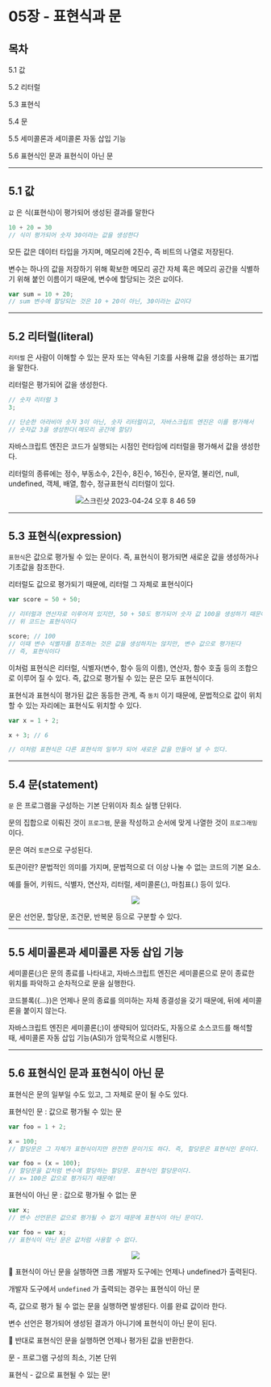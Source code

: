 # 05장 - 표현식과 문

## 목차

5.1 값

5.2 리터럴

5.3 표현식

5.4 문

5.5 세미콜론과 세미콜론 자동 삽입 기능

5.6 표현식인 문과 표현식이 아닌 문

---

## 5.1 값

`값` 은 식(표현식)이 평가되어 생성된 결과를 말한다

```jsx
10 + 20 = 30
// 식이 평가되어 숫자 30이라는 값을 생성한다
```

모든 값은 데이터 타입을 가지며, 메모리에 2진수, 즉 비트의 나열로 저장된다.

변수는 하나의 값을 저장하기 위해 확보한 메모리 공간 자체 혹은 메모리 공간을 식별하기 위해 붙인 이름이기 때문에, 변수에 할당되는 것은 `값`이다.

```jsx
var sum = 10 + 20;
// sum 변수에 할당되는 것은 10 + 20이 아닌, 30이라는 값이다
```

---

## 5.2 리터럴(literal)

`리터럴` 은 사람이 이해할 수 있는 문자 또는 약속된 기호를 사용해 값을 생성하는 표기법을 말한다.

리터럴은 평가되어 값을 생성한다.

```jsx
// 숫자 리터럴 3
3;

// 단순한 아라비아 숫자 3이 아닌, 숫자 리터럴이고, 자바스크립트 엔진은 이를 평가해서
// 숫자값 3을 생성한다(메모리 공간에 할당)
```

자바스크립트 엔진은 코드가 실행되는 시점인 런타임에 리터럴을 평가해서 값을 생성한다.

리터럴의 종류에는 정수, 부동소수, 2진수, 8진수, 16진수, 문자열, 불리언, null, undefined, 객체, 배열, 함수, 정규표현식 리터럴이 있다.

<p align="center" width="400"><img alt="스크린샷 2023-04-24 오후 8 46 59" src="https://user-images.githubusercontent.com/101160636/233987329-c1d43d7c-1add-4bc9-8346-80bb8caec8ba.png">
</p>

---

## 5.3 표현식(expression)

`표현식`은 값으로 평가될 수 있는 문이다. 즉, 표현식이 평가되면 새로운 값을 생성하거나 기초값을 참조한다.

리터럴도 값으로 평가되기 때문에, 리터럴 그 자체로 표현식이다

```jsx
var score = 50 + 50;

// 리터럴과 연산자로 이루어져 있지만, 50 + 50도 평가되어 숫자 값 100을 생성하기 때문에
// 위 코드는 표현식이다

score; // 100
// 이때 변수 식별자를 참조하는 것은 값을 생성하지는 않지만, 변수 값으로 평가된다
// 즉, 표현식이다
```

이처럼 표현식은 리터럴, 식별자(변수, 함수 등의 이름), 연산자, 함수 호출 등의 조합으로 이루어 질 수 있다. 즉, 값으로 평가될 수 있는 문은 모두 표현식이다.

표현식과 표현식이 평가된 값은 동등한 관계, 즉 `동치` 이기 때문에, 문법적으로 값이 위치할 수 있는 자리에는 표현식도 위치할 수 있다.

```jsx
var x = 1 + 2;

x + 3; // 6

// 이처럼 표현식은 다른 표현식의 일부가 되어 새로운 값을 만들어 낼 수 있다.
```

---

## 5.4 문(statement)

`문` 은 프로그램을 구성하는 기본 단위이자 최소 실행 단위다.

문의 집합으로 이뤄진 것이 `프로그램`, 문을 작성하고 순서에 맞게 나열한 것이 `프로그래밍` 이다.

문은 여러 `토큰`으로 구성된다.

토큰이란? 문법적인 의미를 가지며, 문법적으로 더 이상 나눌 수 없는 코드의 기본 요소.

예를 들어, 키워드, 식별자, 연산자, 리터럴, 세미콜론(;), 마침표(.) 등이 있다.

<p align="center" width="400"><img src="https://user-images.githubusercontent.com/101160636/233984658-ebe89777-bd5b-4dbc-a007-d9c00cea5c7c.png"></p>

문은 선언문, 할당문, 조건문, 반복문 등으로 구분할 수 있다.

---

## 5.5 세미콜론과 세미콜론 자동 삽입 기능

세미콜론(;)은 문의 종료를 나타내고, 자바스크립트 엔진은 세미콜론으로 문이 종료한 위치를 파악하고 순차적으로 문을 실행한다.

코드블록({…})은 언제나 문의 종료를 의미하는 자체 종결성을 갖기 때문에, 뒤에 세미콜론을 붙이지 않는다.

자바스크립트 엔진은 세미콜론(;)이 생략되어 있더라도, 자동으로 소스코드를 해석할 때, 세미콜론 자동 삽입 기능(ASI)가 암묵적으로 시행된다.

---

## 5.6 표현식인 문과 표현식이 아닌 문

표현식은 문의 일부일 수도 있고, 그 자체로 문이 될 수도 있다.

표현식인 문 : 값으로 평가될 수 있는 문

```jsx
var foo = 1 + 2;

x = 100;
// 할당문은 그 자체가 표현식이지만 완전한 문이기도 하다. 즉, 할당문은 표현식인 문이다.

var foo = (x = 100);
// 할당문을 값처럼 변수에 할당하는 할당문. 표현식인 할당문이다.
// x= 100은 값으로 평가되기 때문에!
```

표현식이 아닌 문 : 값으로 평가될 수 없는 문

```jsx
var x;
// 변수 선언문은 값으로 평가될 수 없기 때문에 표현식이 아닌 문이다.

var foo = var x;
// 표현식이 아닌 문은 값처럼 사용할 수 없다.
```

<p align="center" width="400"><img src="https://user-images.githubusercontent.com/101160636/233987613-88936602-111f-4216-a880-748071d07107.png"></p>

📣 표현식이 아닌 문을 실행하면 크롬 개발자 도구에는 언제나 undefined가 출력된다.

개발자 도구에서 `undefined` 가 출력되는 경우는 표현식이 아닌 문

즉, 값으로 평가 될 수 없는 문을 실행하면 발생된다. 이를 완료 값이라 한다.

변수 선언은 평가되어 생성된 결과가 아니기에 표현식이 아닌 문이 된다.

📣 반대로 표현식인 문을 실행하면 언제나 평가된 값을 반환한다.

문 - 프로그램 구성의 최소, 기본 단위

표현식 - 값으로 표현될 수 있는 문!
